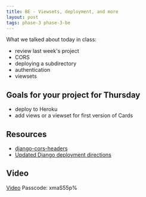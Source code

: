 ```yaml
---
title: BE - Viewsets, deployment, and more
layout: post
tags: phase-3 phase-3-be
---
```


What we talked about today in class:

- review last week's project
- CORS
- deploying a subdirectory
- authentication
- viewsets

## Goals for your project for Thursday

- deploy to Heroku
- add views or a viewset for first version of Cards

## Resources

- [django-cors-headers](https://pypi.org/project/django-cors-headers/)
- [Updated Django deployment directions](https://github.com/momentumlearn/student-resources/blob/main/articles/deploy-django-to-heroku.md)

## Video

[Video](https://us02web.zoom.us/rec/share/jPp6CQhE6w6YoDPZLv6jokFnBtFjCAjz28N0Wwt9am0ntDstIZ4PCfTZ-63USaS4.Zb9AoLvik18DAZNQ) Passcode: xmaS55p%
